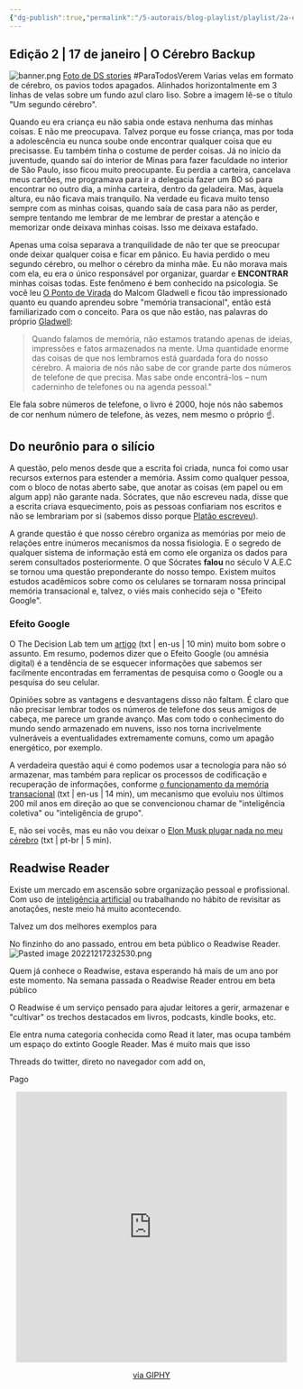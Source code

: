 ```yaml
---
{"dg-publish":true,"permalink":"/5-autorais/blog-playlist/playlist/2a-edicao/playlist-dalton-campos-002/","dgShowFileTree":true,"created":"","updated":""}
---
```


## Edição 2 | 17 de janeiro | O Cérebro Backup

![banner.png](/img/user/5.%20Autorais/Blog%20-%20Playlist/Playlist/2a_Edicao/Imagens/banner.png)
	[Foto de DS stories](https://www.pexels.com/pt-br/foto/papel-de-parede-4k-wallpaper-4k-papel-de-parede-android-arte-9228382/) #ParaTodosVerem Varias velas em formato de cérebro, os pavios todos apagados. Alinhados horizontalmente em 3 linhas de velas sobre um fundo azul claro liso. Sobre a imagem lê-se o título "Um segundo cérebro".

Quando eu era criança eu não sabia onde estava nenhuma das minhas coisas. E não me preocupava. Talvez porque eu fosse criança, mas por toda a adolescência eu nunca soube onde encontrar qualquer coisa que eu precisasse. Eu também tinha o costume de perder coisas. Já no início da juventude, quando saí do interior de Minas para fazer faculdade no interior de São Paulo, isso ficou muito preocupante. Eu perdia a carteira, cancelava meus cartões, me programava para ir a delegacia fazer um BO só para encontrar no outro dia, a minha carteira, dentro da geladeira. Mas, àquela altura, eu não ficava mais tranquilo. Na verdade eu ficava muito tenso sempre com as minhas coisas, quando saía de casa para não as perder, sempre tentando me lembrar de me lembrar de prestar a atenção e memorizar onde deixava minhas coisas. Isso me deixava estafado. 

Apenas uma coisa separava a tranquilidade de não ter que se preocupar onde deixar qualquer coisa e ficar em pânico. Eu havia perdido o meu segundo cérebro, ou melhor o cérebro da minha mãe. Eu não morava mais com ela, eu era o único responsável por organizar, guardar e **ENCONTRAR** minhas coisas todas. Este fenômeno é bem conhecido na psicologia. Se você leu [O Ponto de Virada](https://amzn.to/3v41iiv) do Malcom Gladwell e ficou tão impressionado quanto eu quando aprendeu sobre "memória transacional", então está familiarizado com o conceito. Para os que não estão, nas palavras do próprio [Gladwell](https://twitter.com/Gladwell):

> Quando falamos de memória, não estamos tratando apenas de ideias, impressões e fatos armazenados na mente. Uma quantidade enorme das coisas de que nos lembramos está guardada fora do nosso cérebro. A maioria de nós não sabe de cor grande parte dos números de telefone de que precisa. Mas sabe onde encontrá-los – num caderninho de telefones ou na agenda pessoal." 

Ele fala sobre números de telefone, o livro é 2000, hoje nós não sabemos de cor nenhum número de telefone, às vezes, nem mesmo o próprio ☝️.

## Do neurônio para o silício
A questão, pelo menos desde que a escrita foi criada, nunca foi como usar recursos externos para estender a memória. Assim como qualquer pessoa, com o bloco de notas aberto sabe, que anotar as coisas (em papel ou em algum app) não garante nada. Sócrates, que não escreveu nada, disse que a escrita criava esquecimento, pois as pessoas confiariam nos escritos e não se lembrariam por si (sabemos disso porque [Platão escreveu](https://amzn.to/3hF6mGU)).

A grande questão é que nosso cérebro organiza as memórias por meio de relações entre inúmeros mecanismos da nossa fisiologia. E o segredo de qualquer sistema de informação está em como ele organiza os dados para serem consultados posteriormente. O que Sócrates **falou** no século V A.E.C se tornou uma questão preponderante do nosso tempo. Existem muitos estudos acadêmicos sobre como os celulares se tornaram nossa principal memória transacional e, talvez, o viés mais conhecido seja o "Efeito Google".

### Efeito Google
O The Decision Lab tem um [artigo](https://thedecisionlab.com/biases/google-effect) (txt | en-us | 10 min) muito bom sobre o assunto. Em resumo, podemos dizer que o Efeito Google (ou amnésia digital) é a tendência de se esquecer informações que sabemos ser facilmente encontradas em ferramentas de pesquisa como o Google ou a pesquisa do seu celular.

Opiniões sobre as vantagens e desvantagens disso não faltam. É claro que não precisar lembrar todos os números de telefone dos seus amigos de cabeça, me parece um grande avanço. Mas com todo o conhecimento do mundo sendo armazenado em nuvens, isso nos torna incrivelmente vulneráveis a eventualidades extremamente comuns, como um apagão energético, por exemplo. 

A verdadeira questão aqui é como podemos usar a tecnologia para não só armazenar, mas também para replicar os processos de codificação e recuperação de informações, conforme [o funcionamento da memória transacional](https://en.wikipedia.org/wiki/Transactive_memory#:~:text=Transactive%20memory%20is%20a%20psychological,%2C%20store%2C%20and%20retrieve%20knowledge.) (txt | en-us | 14 min), um mecanismo que evoluiu nos últimos 200 mil anos em direção ao que se convencionou chamar de "inteligência coletiva" ou "inteligência de grupo".

E, não sei vocês, mas eu não vou deixar o [Elon Musk plugar nada no meu cérebro](https://www.bloomberglinea.com.br/2022/12/01/elon-musk-quer-comecar-a-implantar-chips-no-cerebro-humano-em-seis-meses/) (txt | pt-br | 5 min).


## Readwise Reader

Existe um mercado em ascensão sobre organização pessoal e profissional. Com uso de [inteligência artificial](https://get.mem.ai/) ou trabalhando no hábito de revisitar as anotações, neste meio há muito acontecendo.

Talvez um dos melhores exemplos para 


No finzinho do ano passado, entrou em beta público o Readwise Reader.
![Pasted image 20221217232530.png](/img/user/Anexos/Pasted%20image%2020221217232530.png)


Quem já conhece o Readwise, estava esperando há mais de um ano por este momento. Na semana passada o Readwise Reader entrou em beta público 

O Readwise é um serviço pensado para ajudar leitores a gerir, armazenar e "cultivar" os trechos destacados em livros, podcasts, kindle books, etc.

Ele entra numa categoria conhecida como Read it later, mas ocupa também um espaço do extinto Google Reader. Mas é muito mais que isso

Threads do twitter, direto no navegador com add on, 

Pago

<center>
<iframe src="https://giphy.com/embed/5zh1j8sUfLUJGI5T5d" width="480" height="480" frameBorder="0" class="giphy-embed" allowFullScreen></iframe><p><a href="https://giphy.com/gifs/starz-will-smith-memory-5zh1j8sUfLUJGI5T5d">via GIPHY</a></p></center>
